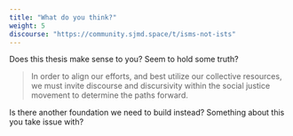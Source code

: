```yaml
---
title: "What do you think?"
weight: 5
discourse: "https://community.sjmd.space/t/isms-not-ists"
---
```


Does this thesis make sense to you? Seem to hold some truth?

>In order to align our efforts, and best utilize our collective resources, we must invite discourse and discursivity within the social justice movement to determine the paths forward.

Is there another foundation we need to build instead? Something about this you take issue with?
